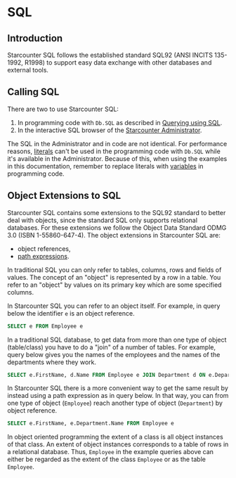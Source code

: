 # SQL

## Introduction

Starcounter SQL follows the established standard SQL92 \(ANSI INCITS 135-1992, R1998\) to support easy data exchange with other databases and external tools.

## Calling SQL

There are two to use Starcounter SQL:

1. In programming code with `Db.SQL` as described in [Querying using SQL](../database/querying-with-sql.md).
2.  In the interactive SQL browser of the [Starcounter Administrator](../working-with-starcounter/administrator-web-ui.md).

The SQL in the Administrator and in code are not identical. For performance reasons, [literals](literals.md) can't be used in the programming code with `Db.SQL` while it's available in the Administrator. Because of this, when using the examples in this documentation, remember to replace literals with [variables](../database/querying-with-sql.md#using-variables) in programming code.

## Object Extensions to SQL

Starcounter SQL contains some extensions to the SQL92 standard to better deal with objects, since the standard SQL only supports relational databases. For these extensions we follow the Object Data Standard ODMG 3.0 \(ISBN 1-55860-647-4\). The object extensions in Starcounter SQL are:

* object references,
* [path expressions](path-expressions.md).

In traditional SQL you can only refer to tables, columns, rows and fields of values. The concept of an "object" is represented by a row in a table. You refer to an "object" by values on its primary key which are some specified columns.

In Starcounter SQL you can refer to an object itself. For example, in query below the identifier `e` is an object reference.

```sql
SELECT e FROM Employee e
```

In a traditional SQL database, to get data from more than one type of object \(table/class\) you have to do a "join" of a number of tables. For example, query below gives you the names of the employees and the names of the departments where they work.

```sql
SELECT e.FirstName, d.Name FROM Employee e JOIN Department d ON e.DepartmentId = d.Id
```

In Starcounter SQL there is a more convenient way to get the same result by instead using a path expression as in query below. In that way, you can from one type of object \(`Employee`\) reach another type of object \(`Department`\) by object reference.

```sql
SELECT e.FirstName, e.Department.Name FROM Employee e
```

In object oriented programming the extent of a class is all object instances of that class. An extent of object instances corresponds to a table of rows in a relational database. Thus, `Employee` in the example queries above can either be regarded as the extent of the class `Employee` or as the table `Employee`.





